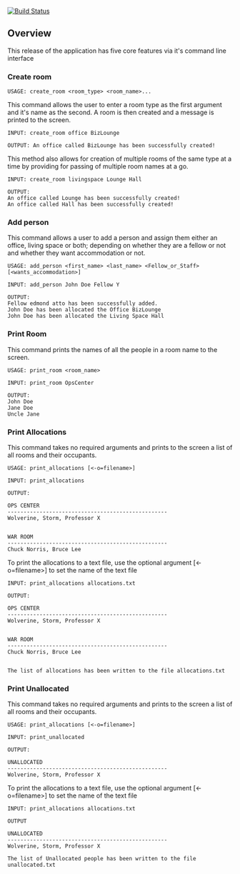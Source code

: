 [![Build Status](https://travis-ci.org/edmondatto/bc-kam-week-2.svg?branch=master)](https://travis-ci.org/edmondatto/bc-kam-week-2)

## Overview
This release of the application has five core features via it's command line interface

### Create room
```
USAGE: create_room <room_type> <room_name>...
```
This command allows the user to enter a room type as the first argument and it's name as the second. 
A room is then created and a message is printed to the screen.
```
INPUT: create_room office BizLounge
```
```
OUTPUT: An office called BizLounge has been successfully created!
```

This method also allows for creation of multiple rooms of the same type at a time by providing for passing of multiple room names at a go.

```
INPUT: create_room livingspace Lounge Hall
```

```
OUTPUT:
An office called Lounge has been successfully created!
An office called Hall has been successfully created!
```
### Add person
This command allows a user to add a person and assign them either an office, living space or both; depending on whether they are a fellow or not and whether they want accommodation or not.
```
USAGE: add_person <first_name> <last_name> <Fellow_or_Staff> [<wants_accommodation>]
```

```
INPUT: add_person John Doe Fellow Y
```
 
```
OUTPUT:
Fellow edmond atto has been successfully added.
John Doe has been allocated the Office BizLounge
John Doe has been allocated the Living Space Hall
```

### Print Room
This command prints the names of all the people in a room name to the screen.
```
USAGE: print_room <room_name>
```

```
INPUT: print_room OpsCenter
```

```
OUTPUT:
John Doe
Jane Doe
Uncle Jane
```

### Print Allocations
This command takes no required arguments and prints to the screen a list of all rooms and their occupants. 
```
USAGE: print_allocations [<-o=filename>]
```
```
INPUT: print_allocations
```
```
OUTPUT:

OPS CENTER
--------------------------------------------------
Wolverine, Storm, Professor X


WAR ROOM
--------------------------------------------------
Chuck Norris, Bruce Lee
```

To print the allocations to a text file, use the optional argument [<-o=filename>] to set the name of the text file
```
INPUT: print_allocations allocations.txt 
```

```
OUTPUT:

OPS CENTER
--------------------------------------------------
Wolverine, Storm, Professor X


WAR ROOM
--------------------------------------------------
Chuck Norris, Bruce Lee


The list of allocations has been written to the file allocations.txt
```

### Print Unallocated
This command takes no required arguments and prints to the screen a list of all rooms and their occupants. 
```
USAGE: print_allocations [<-o=filename>]
```
```
INPUT: print_unallocated
```
```
OUTPUT:

UNALLOCATED
--------------------------------------------------
Wolverine, Storm, Professor X

```

To print the allocations to a text file, use the optional argument [<-o=filename>] to set the name of the text file
```
INPUT: print_allocations allocations.txt 
```

```
OUTPUT

UNALLOCATED
--------------------------------------------------
Wolverine, Storm, Professor X

The list of Unallocated people has been written to the file unallocated.txt
```